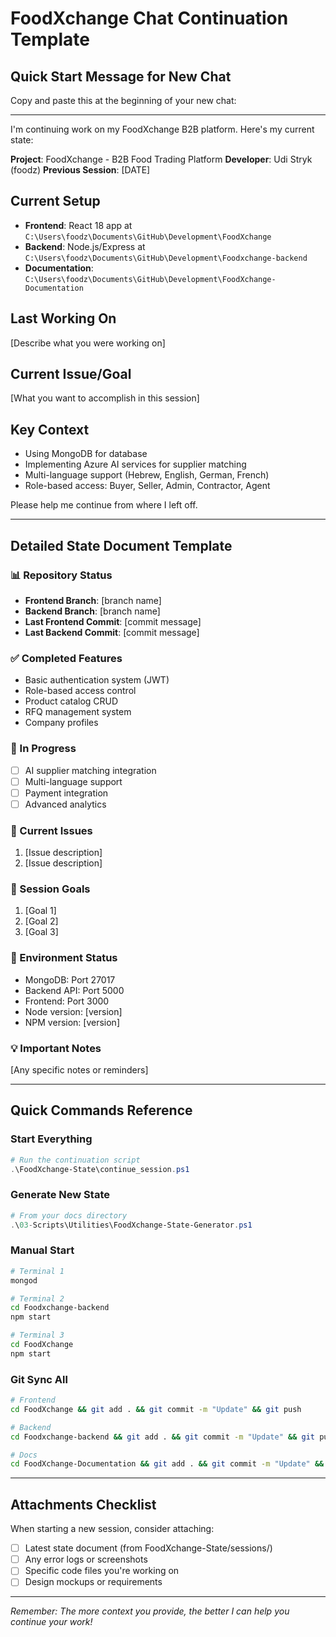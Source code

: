 # FoodXchange Chat Continuation Template

## Quick Start Message for New Chat

Copy and paste this at the beginning of your new chat:

---

I'm continuing work on my FoodXchange B2B platform. Here's my current state:

**Project**: FoodXchange - B2B Food Trading Platform
**Developer**: Udi Stryk (foodz)
**Previous Session**: [DATE]

## Current Setup
- **Frontend**: React 18 app at `C:\Users\foodz\Documents\GitHub\Development\FoodXchange`
- **Backend**: Node.js/Express at `C:\Users\foodz\Documents\GitHub\Development\Foodxchange-backend`
- **Documentation**: `C:\Users\foodz\Documents\GitHub\Development\FoodXchange-Documentation`

## Last Working On
[Describe what you were working on]

## Current Issue/Goal
[What you want to accomplish in this session]

## Key Context
- Using MongoDB for database
- Implementing Azure AI services for supplier matching
- Multi-language support (Hebrew, English, German, French)
- Role-based access: Buyer, Seller, Admin, Contractor, Agent

Please help me continue from where I left off.

---

## Detailed State Document Template

### 📊 Repository Status
- **Frontend Branch**: [branch name]
- **Backend Branch**: [branch name]
- **Last Frontend Commit**: [commit message]
- **Last Backend Commit**: [commit message]

### ✅ Completed Features
- Basic authentication system (JWT)
- Role-based access control
- Product catalog CRUD
- RFQ management system
- Company profiles

### 🔄 In Progress
- [ ] AI supplier matching integration
- [ ] Multi-language support
- [ ] Payment integration
- [ ] Advanced analytics

### 🐛 Current Issues
1. [Issue description]
2. [Issue description]

### 📝 Session Goals
1. [Goal 1]
2. [Goal 2]
3. [Goal 3]

### 🔧 Environment Status
- MongoDB: Port 27017
- Backend API: Port 5000
- Frontend: Port 3000
- Node version: [version]
- NPM version: [version]

### 💡 Important Notes
[Any specific notes or reminders]

---

## Quick Commands Reference

### Start Everything
```powershell
# Run the continuation script
.\FoodXchange-State\continue_session.ps1
```

### Generate New State
```powershell
# From your docs directory
.\03-Scripts\Utilities\FoodXchange-State-Generator.ps1
```

### Manual Start
```bash
# Terminal 1
mongod

# Terminal 2
cd Foodxchange-backend
npm start

# Terminal 3
cd FoodXchange
npm start
```

### Git Sync All
```bash
# Frontend
cd FoodXchange && git add . && git commit -m "Update" && git push

# Backend
cd Foodxchange-backend && git add . && git commit -m "Update" && git push

# Docs
cd FoodXchange-Documentation && git add . && git commit -m "Update" && git push
```

---

## Attachments Checklist
When starting a new session, consider attaching:
- [ ] Latest state document (from FoodXchange-State/sessions/)
- [ ] Any error logs or screenshots
- [ ] Specific code files you're working on
- [ ] Design mockups or requirements

---

*Remember: The more context you provide, the better I can help you continue your work!*
